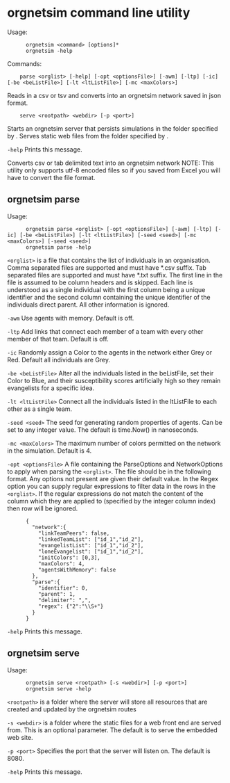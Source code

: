 # orgnetsim command line utility
Usage:
```
      orgnetsim <command> [options]*
      orgnetsim -help
```
Commands:
```
    parse <orglist> [-help] [-opt <optionsFile>] [-awm] [-ltp] [-ic] [-be <beListFile>] [-lt <ltListFile>] [-mc <maxColors>]
```

Reads in a csv or tsv and converts into an orgnetsim network saved in json format.
```
    serve <rootpath> <webdir> [-p <port>]
```

Starts an orgnetsim server that persists simulations in the folder specified by <rootpath>.
Serves static web files from the folder specified by <webdir>.

`-help`
Prints this message.

Converts csv or tab delimited text into an orgnetsim network
NOTE: This utility only supports utf-8 encoded files so if you saved from Excel you will
      have to convert the file format.

## orgnetsim parse
Usage:
```
      orgnetsim parse <orglist> [-opt <optionsFile>] [-awm] [-ltp] [-ic] [-be <beListFile>] [-lt <ltListFile>] [-seed <seed>] [-mc <maxColors>] [-seed <seed>]
      orgnetsim parse -help
```

`<orglist>`
is a file that contains the list of individuals in an organisation.
Comma separated files are supported and must have *.csv suffix.
Tab separated files are supported and must have *.txt suffix.
The first line in the file is assumed to be column headers and is skipped.
Each line is understood as a single individual with the first column being a unique
identifier and the second column containing the unique identifier of the individuals
direct parent. All other information is ignored.

`-awm`
Use agents with memory. Default is off.

`-ltp`
Add links that connect each member of a team with every other member of that team.
Default is off.

`-ic`
Randomly assign a Color to the agents in the network either Grey or Red. Default all
individuals are Grey.

`-be <beListFile>`
Alter all the individuals listed in the beListFile, set their Color to Blue, and
their susceptibility scores artificially high so they remain evangelists for a
specific idea.

`-lt <ltListFile>`
Connect all the individuals listed in the ltListFile to each other as a single team.

`-seed <seed>`
The seed for generating random properties of agents. Can be set to any integer value.
The default is time.Now() in nanoseconds.

`-mc <maxColors>`
The maximum number of colors permitted on the network in the simulation. Default
is 4.

`-opt <optionsFile>`
A file containing the ParseOptions and NetworkOptions to apply when parsing the `<orglist>`.
The file should be in the following format. Any options not present are given their
default value. In the Regex option you can supply regular expressions to filter data in
the rows in the `<orglist>`. If the regular expressions do not match the content of the column
which they are applied to (specified by the integer column index) then row will be ignored.
```
      {
        "network":{
          "linkTeamPeers": false,
          "linkedTeamList": ["id_1","id_2"],
          "evangelistList": ["id_1","id_2"],
          "loneEvangelist": ["id_1","id_2"],
          "initColors": [0,3],
          "maxColors": 4,
          "agentsWithMemory": false
        },
        "parse":{
          "identifier": 0,
          "parent": 1,
          "delimiter": ",",
          "regex": {"2":"\\S+"}
        }
      }
```

`-help`
Prints this message.

## orgnetsim serve
Usage:
```
      orgnetsim serve <rootpath> [-s <webdir>] [-p <port>]
      orgnetsim serve -help
```

`<rootpath>`
is a folder where the server will store all resources that are created and updated by the
orgnetsim routes

`-s <webdir>`
is a folder where the static files for a web front end are served from. This is an optional
parameter. The default is to serve the embedded web site.

`-p <port>`
Specifies the port that the server will listen on. The default is 8080.

`-help`
Prints this message.